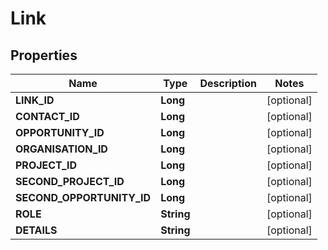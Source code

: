 
# Link

## Properties
Name | Type | Description | Notes
------------ | ------------- | ------------- | -------------
**LINK_ID** | **Long** |  |  [optional]
**CONTACT_ID** | **Long** |  |  [optional]
**OPPORTUNITY_ID** | **Long** |  |  [optional]
**ORGANISATION_ID** | **Long** |  |  [optional]
**PROJECT_ID** | **Long** |  |  [optional]
**SECOND_PROJECT_ID** | **Long** |  |  [optional]
**SECOND_OPPORTUNITY_ID** | **Long** |  |  [optional]
**ROLE** | **String** |  |  [optional]
**DETAILS** | **String** |  |  [optional]




